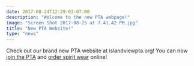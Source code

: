 ```yaml
---
date: 2017-08-24T12:29:03-07:00
description: "Welcome to the new PTA webpage!"
image: "Screen Shot 2017-08-25 at 7.41.42 PM.jpg"
title: "New PTA Website!"
type: "news"
---
```



Check out our brand new PTA website at islandviewpta.org! You can now [join the PTA](/membership/) and [order spirit wear](/shop/) online!